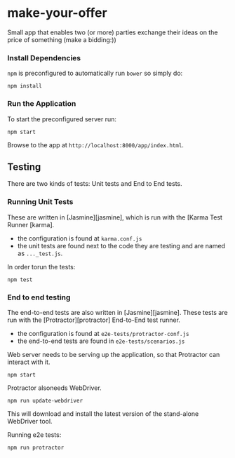 make-your-offer
===============

Small app that enables two (or more) parties exchange their ideas on the price of something (make a bidding:))

### Install Dependencies

`npm` is preconfigured to automatically run `bower` so simply do:

```
npm install
```

### Run the Application

To start the preconfigured server run: 

```
npm start
```

Browse to the app at `http://localhost:8000/app/index.html`.

## Testing

There are two kinds of tests: Unit tests and End to End tests.

### Running Unit Tests

These are written in [Jasmine][jasmine], which is run with the [Karma Test Runner [karma]. 

* the configuration is found at `karma.conf.js`
* the unit tests are found next to the code they are testing and are named as `..._test.js`.

In order torun the tests:

```
npm test
```


### End to end testing

The end-to-end tests are also written in [Jasmine][jasmine]. These tests
are run with the [Protractor][protractor] End-to-End test runner.  

* the configuration is found at `e2e-tests/protractor-conf.js`
* the end-to-end tests are found in `e2e-tests/scenarios.js`

Web server needs to be serving up the application, so that Protractor
can interact with it.

```
npm start
```

Protractor alsoneeds WebDriver. 

```
npm run update-webdriver
```

This will download and install the latest version of the stand-alone WebDriver tool.

Running e2e tests:

```
npm run protractor
```


